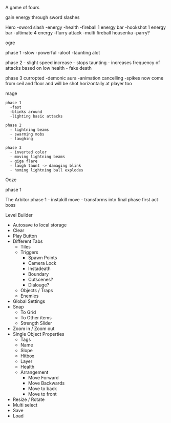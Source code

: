 A game of fours


gain energy through sword slashes


Hero
  -sword slash
  -energy
  -health
  -fireball 1 energy bar
  -hookshot 1 energy bar
  -ultimate 4 energy
    -flurry attack
    -multi fireball housenka
    -parry? 

ogre

  phase 1 
    -slow
    -powerful
    -aloof 
    -taunting alot

  phase 2 
    - slight speed increase
    - stops taunting
    - increases frequency of attacks based on low health
    - fake death

  phase 3 curropted
    -demonic aura
    -animation cancelling
    -spikes now come from ceil and floor and will be shot horizontally at player too 


mage

    phase 1
      -fast
      -blinks around
      -lighting basic attacks

    phase 2
      - lightning beams
      - swarming mobs
      - laughing

    phase 3
      - inverted color
      - moving lightning beams
      - giga flare
      - laugh taunt -> damaging blink
      - homing lightning ball explodes 

Ooze

  phase 1



The Arbitor
  phase 1
    - instakill move
    - transforms into final phase first act boss



Level Builder
  - Autosave to local storage
  - Clear
  - Play Button
  - Different Tabs
    - Tiles
    - Triggers
      - Spawn Points
      - Camera Lock
      - Instadeath
      - Boundary
      - Cutscenes?
      - Dialouge?
    - Objects / Traps
    - Enemies
  - Global Settings
  - Snap
    - To Grid
    - To Other items
    - Strength Slider
  - Zoom in / Zoom out
  - Single Object Properties
    - Tags
    - Name
    - Slope
    - Hitbox
    - Layer
    - Health
    - Arrangement
      - Move Forward
      - Move Backwards
      - Move to back
      - Move to front
  - Resize / Rotate
  - Multi select
  - Save
  - Load
